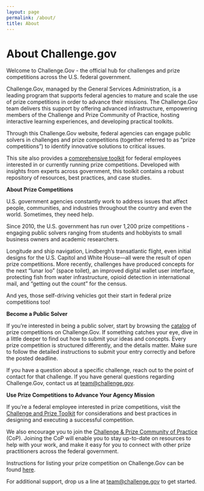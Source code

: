 ```yaml
---
layout: page
permalink: /about/
title: About
---
```

# About Challenge.gov

Welcome to Challenge.Gov - the official hub for challenges and prize competitions across the U.S. federal government.

Challenge.Gov, managed by the General Services Administration, is a leading program that supports federal agencies to mature and scale the use of prize competitions in order to advance their missions. The Challenge.Gov team delivers this support by offering advanced infrastructure, empowering members of the Challenge and Prize Community of Practice, hosting interactive learning experiences, and developing practical toolkits. 

Through this Challenge.Gov website, federal agencies can engage public solvers in challenges and prize competitions (together referred to as “prize competitions”) to identify innovative solutions to critical issues.

This site also provides a [comprehensive toolkit](<({{ site.baseurl }}/toolkit/){:target="_blank" rel="noopener"}>) for federal employees interested in or currently running prize competitions. Developed with insights from experts across government, this toolkit contains a robust repository of resources, best practices, and case studies. 

**About Prize Competitions**

U.S. government agencies constantly work to address issues that affect people, communities, and industries throughout the country and even the world. Sometimes, they need help.

Since 2010, the U.S. government has run over 1,200 prize competitions - engaging public solvers ranging from students and hobbyists to small business owners and academic researchers.

Longitude and ship navigation, Lindbergh’s transatlantic flight, even initial designs for the U.S. Capitol and White House—all were the result of open prize competitions. More recently, challenges have produced concepts for the next “lunar loo” (space toilet), an improved digital wallet user interface, protecting fish from water infrastructure, opioid detection in international mail, and “getting out the count” for the census.

And yes, those self-driving vehicles got their start in federal prize competitions too!

**Become a Public Solver**

If you’re interested in being a public solver, start by browsing the [catalog](<({{ site.baseurl }}{:target="_blank" rel="noopener"}>) of prize competitions on Challenge.Gov. If something catches your eye, dive in a little deeper to find out how to submit your ideas and concepts. Every prize competition is structured differently, and the details matter. Make sure to follow the detailed instructions to submit your entry correctly and before the posted deadline.

If you have a question about a specific challenge, reach out to the point of contact for that challenge.
If you have general questions regarding Challenge.Gov, contact us at [team@challenge.gov](mailto:team@challenge.gov). 

**Use Prize Competitions to Advance Your Agency Mission**

If you’re a federal employee interested in prize competitions, visit the [Challenge and Prize Toolkit](<({{ site.baseurl }}/toolkit/){:target="_blank" rel="noopener"}>) for considerations and best practices in designing and executing a successful competition.

We also encourage you to join the [Challenge & Prize Community of Practice](https://digital.gov/communities/challenges-prizes/) (CoP). Joining the CoP will enable you to stay up-to-date on resources to help with your work, and make it easy for you to connect with other prize practitioners across the federal government.

Instructions for listing your prize competition on Challenge.Gov can be found [here](<({{ site.baseurl }}/assets/document-library/ChallengeGov_Posting_Request_Form_Dec2020.docx)>).

For additional support, drop us a line at [team@challenge.gov](mailto:team@challenge.gov) to get started.